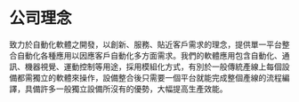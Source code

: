 # 公司理念

致力於自動化軟體之開發，以創新、服務、貼近客戶需求的理念，提供單一平台整合自動化各種應用以因應客戶自動化多方面需求。我們的軟體應用包含自動化、通訊、機器視覺、運動控制等用途，採用模組化方式，有別於一般傳統產線上每個設備都需獨立的軟體來操作，設備整合後只需要一個平台就能完成整個產線的流程編譯，具備許多一般獨立設備所沒有的優勢，大幅提高生產效能。





